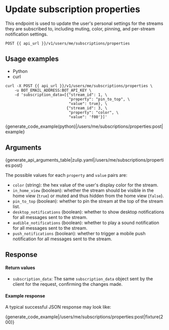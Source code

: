 # Update subscription properties

This endpoint is used to update the user's personal settings for the
streams they are subscribed to, including muting, color, pinning, and
per-stream notification settings.

`POST {{ api_url }}/v1/users/me/subscriptions/properties`

## Usage examples

<div class="code-section" markdown="1">
<ul class="nav">
<li data-language="python">Python</li>
<li data-language="curl">curl</li>
</ul>
<div class="blocks">

<div data-language="curl" markdown="1">

```
curl -X POST {{ api_url }}/v1/users/me/subscriptions/properties \
    -u BOT_EMAIL_ADDRESS:BOT_API_KEY \
    -d 'subscription_data=[{"stream_id": 1, \
                            "property": "pin_to_top", \
                            "value": true}, \
                           {"stream_id": 3, \
                            "property": "color", \
                            "value": 'f00'}]'
```

</div>

<div data-language="python" markdown="1">

{generate_code_example(python)|/users/me/subscriptions/properties:post|example}

</div>

</div>

</div>

## Arguments

{generate_api_arguments_table|zulip.yaml|/users/me/subscriptions/properties:post}

The possible values for each `property` and `value` pairs are:

* `color` (string): the hex value of the user's display color for the stream.
* `in_home_view` (boolean): whether the stream should be visible in the home
    view (`true`) or muted and thus hidden from the home view (`false`).
* `pin_to_top` (boolean): whether to pin the stream at the top of the stream list.
* `desktop_notifications` (boolean): whether to show desktop notifications
    for all messages sent to the stream.
* `audible_notifications` (boolean): whether to play a sound
  notification for all messages sent to the stream.
* `push_notifications` (boolean): whether to trigger a mobile push
    notification for all messages sent to the stream.

## Response

#### Return values

* `subscription_data`: The same `subscription_data` object sent by the client
    for the request, confirming the changes made.

#### Example response

A typical successful JSON response may look like:

{generate_code_example|/users/me/subscriptions/properties:post|fixture(200)}
